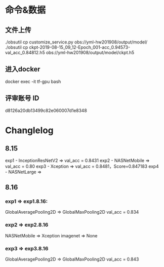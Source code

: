 # 命令&数据

## 文件上传
./obsutil cp customize_service.py obs://yml-hw201908/output/model/
./obsutil cp ckpt-2019-08-15_09_12-Epoch_001-acc_0.94573-val_acc_0.84812.h5 obs://yml-hw201908/output/model/ckpt.h5

## 进入docker
docker exec -it tf-gpu bash

## 评审账号 ID
d8126a20db13499c82e060007d1e8348

# Changlelog

## 8.15
exp1 - InceptionResNetV2 => val_acc = 0.8431
exp2 - NASNetMobile => val_acc = 0.80
exp3 - Xception => val_acc = 0.8481，Score=0.847183
exp4 - NASNetLarge =>

## 8.16

### exp1 => exp1.8.16:
GlobalAveragePooling2D => GlobalMaxPooling2D
val_acc = 0.834

### exp2 => exp2.8.16
NASNetMobile => Xception
imagenet => None


### exp3 => exp3.8.16
GlobalAveragePooling2D => GlobalMaxPooling2D
val_acc = 0.843
